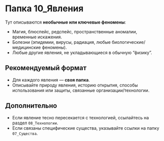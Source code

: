 # Папка 10_Явления

Тут описываются **необычные или ключевые феномены**:
- Магия, блюспейс, редспейс, пространственные аномалии, временные искажения.
- Болезни (эпидемии, вирусы, радиация, любые биологические/медицинские феномены).
- Любые другие явления, не укладывающиеся в обычную “физику”.

## Рекомендуемый формат

- Для каждого явления — **своя папка**.
- Описывайте природу явления, историю открытия, способы использования или защиты, связанные организации/технологии.

## Дополнительно
- Если явление тесно пересекается с технологией, ссылайтесь на раздел `08_Технологии`.
- Если связаны специфические существа, указывайте ссылки на папку `07_Существа`.
